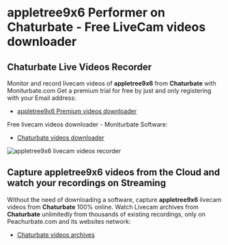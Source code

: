 # appletree9x6 Performer on Chaturbate - Free LiveCam videos downloader

## Chaturbate Live Videos Recorder

Monitor and record livecam videos of **appletree9x6** from **Chaturbate** with Moniturbate.com
Get a premium trial for free by just and only registering with your Email address:
* [appletree9x6 Premium videos downloader](https://moniturbate.com/request-demo-licence-key.html)

Free livecam videos downloader - Moniturbate Software:
* [Chaturbate videos downloader](https://moniturbate.com/moniturbate-download-software.html)

![appletree9x6 livecam videos recorder](https://peachurnet.com/templates/moniturbate-software.png)


## Capture appletree9x6 videos from the Cloud and watch your recordings on Streaming

Without the need of downloading a software, capture **appletree9x6** livecam videos from **Chaturbate** 100% online.
Watch Livecam archives from **Chaturbate** unlimitedly from thousands of existing recordings, only on Peachurbate.com and its websites network:
* [Chaturbate videos archives](https://peachurnet.com/)